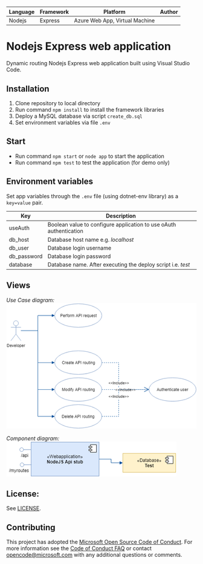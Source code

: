 | Language | Framework | Platform | Author |
| -------- | --------- |----------|--------|
| Nodejs | Express | Azure Web App, Virtual Machine| |

# Nodejs Express web application

Dynamic routing Nodejs Express web application built using Visual Studio Code.

## Installation

1. Clone repository to local directory
2. Run command `npm install` to install the framework libraries
3. Deploy a MySQL database via script `create_db.sql`
4. Set environment variables via file `.env` 

## Start

- Run command `npm start` or `node app` to start the application
- Run command `npm test` to test the application (for demo only)

## Environment variables

Set app variables through the `.env` file (using dotnet-env library) as a `key=value` pair.

| Key | Description |
| --- | ----------- |
| useAuth | Boolean value to configure application to use oAuth authentication |
| db_host | Database host name e.g. *localhost* |
| db_user | Database login username |
| db_password | Database login password |
| database | Database name. After executing the deploy script i.e. *test* |

## Views
*Use Case diagram:*  
![Use Case Diagram](/doc/UseCase_Diagram.png)

*Component diagram:*  
![Component Diagram](/doc/Component_Diagram.png)

## License:

See [LICENSE](LICENSE).

## Contributing

This project has adopted the [Microsoft Open Source Code of Conduct](https://opensource.microsoft.com/codeofconduct/). For more information see the [Code of Conduct FAQ](https://opensource.microsoft.com/codeofconduct/faq/) or contact [opencode@microsoft.com](mailto:opencode@microsoft.com) with any additional questions or comments.
